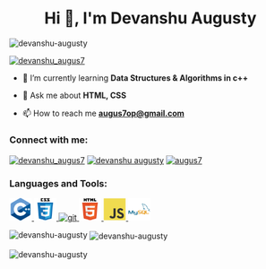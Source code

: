 <h1 align="center">Hi 👋, I'm Devanshu Augusty</h1>


<p align="left"> <img src="https://komarev.com/ghpvc/?username=devanshu-augusty&label=Profile%20views&color=0e75b6&style=flat" alt="devanshu-augusty" /> </p>

<p align="left"> <a href="https://twitter.com/DAugus7/" target="blank"><img src="https://img.shields.io/twitter/follow/devanshu_augus7?logo=twitter&style=for-the-badge" alt="devanshu_augus7" /></a> </p>

- 🌱 I’m currently learning **Data Structures & Algorithms in c++**

- 💬 Ask me about **HTML, CSS**

- 📫 How to reach me **augus7op@gmail.com**

<h3 align="left">Connect with me:</h3>
<p align="left">
<a href="https://twitter.com/DAugus7/" target="blank"><img align="center" src="https://raw.githubusercontent.com/rahuldkjain/github-profile-readme-generator/master/src/images/icons/Social/twitter.svg" alt="devanshu_augus7" height="30" width="40" /></a>
<a href="https://www.linkedin.com/in/devanshu-augusty-25204a1b8/" target="blank"><img align="center" src="https://raw.githubusercontent.com/rahuldkjain/github-profile-readme-generator/master/src/images/icons/Social/linked-in-alt.svg" alt="devanshu augusty" height="30" width="40" /></a>
<a href="https://leetcode.com/Augus7/" target="blank"><img align="center" src="https://raw.githubusercontent.com/rahuldkjain/github-profile-readme-generator/master/src/images/icons/Social/leet-code.svg" alt="augus7" height="30" width="40" /></a>
</p>

<h3 align="left">Languages and Tools:</h3>
<p align="left"> <a href="https://www.w3schools.com/cpp/" target="_blank" rel="noreferrer"> <img src="https://raw.githubusercontent.com/devicons/devicon/master/icons/cplusplus/cplusplus-original.svg" alt="cplusplus" width="40" height="40"/> </a> <a href="https://www.w3schools.com/css/" target="_blank" rel="noreferrer"> <img src="https://raw.githubusercontent.com/devicons/devicon/master/icons/css3/css3-original-wordmark.svg" alt="css3" width="40" height="40"/> </a> <a href="https://git-scm.com/" target="_blank" rel="noreferrer"> <img src="https://www.vectorlogo.zone/logos/git-scm/git-scm-icon.svg" alt="git" width="40" height="40"/> </a> <a href="https://www.w3.org/html/" target="_blank" rel="noreferrer"> <img src="https://raw.githubusercontent.com/devicons/devicon/master/icons/html5/html5-original-wordmark.svg" alt="html5" width="40" height="40"/> </a> <a href="https://developer.mozilla.org/en-US/docs/Web/JavaScript" target="_blank" rel="noreferrer"> <img src="https://raw.githubusercontent.com/devicons/devicon/master/icons/javascript/javascript-original.svg" alt="javascript" width="40" height="40"/> </a> <a href="https://www.mysql.com/" target="_blank" rel="noreferrer"> <img src="https://raw.githubusercontent.com/devicons/devicon/master/icons/mysql/mysql-original-wordmark.svg" alt="mysql" width="40" height="40"/> </a> </p>

<p><img align="left" src="https://github-readme-stats.vercel.app/api/top-langs?username=devanshu-augusty&show_icons=true&locale=en&layout=compact" alt="devanshu-augusty" /></p>

<p>&nbsp;<img align="center" src="https://github-readme-stats.vercel.app/api?username=devanshu-augusty&show_icons=true&locale=en" alt="devanshu-augusty" /></p>

<p><img align="center" src="https://github-readme-streak-stats.herokuapp.com/?user=devanshu-augusty&" alt="devanshu-augusty" /></p>

